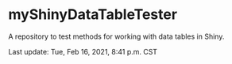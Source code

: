 # myShinyDataTableTester
A repository to test methods for working with data tables in Shiny. 

Last update: Tue, Feb 16, 2021, 8:41 p.m. CST